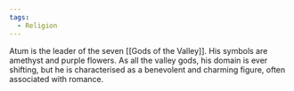 ```yaml
---
tags:
  - Religion
---
```


Atum is the leader of the seven [[Gods of the Valley]]. His symbols are amethyst and purple flowers. As all the valley gods, his domain is ever shifting, but he is characterised as a benevolent and charming figure, often associated with romance.